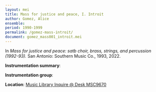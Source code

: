 ```yaml
---
layout: mei
title: Mass for justice and peace, I. Introit
author: Gomez, Alice
ensemble:
period: 1990-1999
permalink: /gomez-mass-introit/
document: gomez_mass001_introit.mei
---
```


In *Mass for justice and peace: satb choir, brass, strings, and percussion (1992-93).* San Antonio: Southern Music Co., 1993, 2022.

**Instrumentation summary**: 

**Instrumentation group**:

**Location**: <a href="https://tufts.primo.exlibrisgroup.com/permalink/01TUN_INST/1kc9gia/alma991018726335203851" target="_blank">Music Library Inquire @ Desk MSC9670</a>
